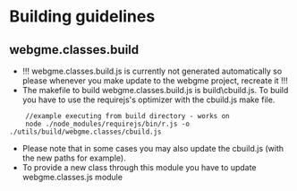 # Building guidelines

## webgme.classes.build   

   * !!! webgme.classes.build.js is currently not generated automatically so please whenever you make update to the webgme project, recreate it !!!
   * The makefile to build webgme.classes.build.js is build\cbuild.js. To build you have to use the requirejs's optimizer with the cbuild.js make file.
```
    //example executing from build directory - works on 
    node ./node_modules/requirejs/bin/r.js -o ./utils/build/webgme.classes/cbuild.js
```
   * Please note that in some cases you may also update the cbuild.js (with the new paths for example).
   * To provide a new class through this module you have to update webgme.classes.js module

